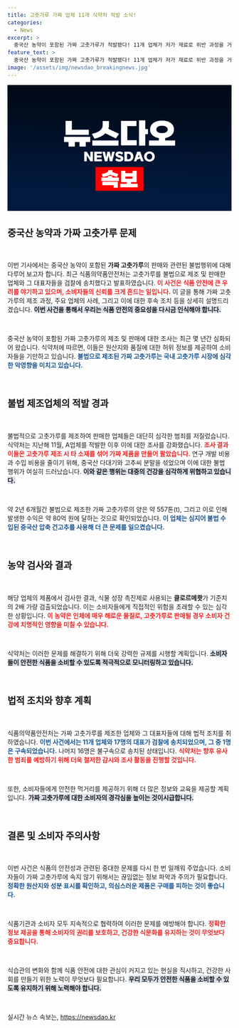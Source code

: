 ```yaml
---
title: 고춧가루 가짜 업체 11개 식약처 적발 소식!
categories:
  - News
excerpt: >
  중국산 농약이 포함된 가짜 고춧가루가 적발됐다! 11개 업체가 저가 재료로 위반 과정을 거쳐 약 80억원 규모의 조작을 벌였고, 허위 표시로 소비자를 속였다. 검찰 송치된 이 사건의 전말은? 클릭해서 확인하세요!
feature_text: >
  중국산 농약이 포함된 가짜 고춧가루가 적발됐다! 11개 업체가 저가 재료로 위반 과정을 거쳐 약 80억원 규모의 조작을 벌였고, 허위 표시로 소비자를 속였다. 검찰 송치된 이 사건의 전말은? 클릭해서 확인하세요!
image: '/assets/img/newsdao_breakingnews.jpg'
---
```


<p><img src="/assets/img/newsdao_breakingnews.jpg" alt="ranknews 속보" /></p>

<h2 data-ke-size="size26">중국산 농약과 가짜 고춧가루 문제</h2>

<p data-ke-size="size16">&nbsp;</p>

<p>이번 기사에서는 중국산 농약이 포함된 <b>가짜 고춧가루</b>의 판매와 관련된 불법행위에 대해 다루어 보고자 합니다. 최근 식품의약품안전처는 고춧가루를 불법으로 제조 및 판매한 업체와 그 대표자들을 검찰에 송치했다고 발표하였습니다. <b><span style="color: #ee2323;">이 사건은 식품 안전에 큰 우려를 야기하고 있으며, 소비자들의 신뢰를 크게 흔드는 일입니다.</span></b> 이 글을 통해 가짜 고춧가루의 제조 과정, 주요 업체의 사례, 그리고 이에 대한 후속 조치 등을 상세히 설명드리겠습니다. <b><span style="background-color: #21538527;">이번 사건을 통해서 우리는 식품 안전의 중요성을 다시금 인식해야 합니다.</span></b> </p>

<p data-ke-size="size16">&nbsp;</p>

<p>중국산 농약이 포함된 가짜 고춧가루의 제조 및 판매에 대한 조사는 최근 몇 년간 심화되어 왔습니다. 식약처에 따르면, 이들은 원산지와 품질에 대한 허위 정보를 제공하여 소비자들을 기만하고 있습니다. <b><span style="color: #1a5490;">불법으로 제조된 가짜 고춧가루는 국내 고춧가루 시장에 심각한 악영향을 미치고 있습니다.</span></b> </p>

<p data-ke-size="size16">&nbsp;</p>

<h2 data-ke-size="size26">불법 제조업체의 적발 경과</h2>

<p data-ke-size="size16">&nbsp;</p>

<p>불법적으로 고춧가루를 제조하여 판매한 업체들은 대단히 심각한 범죄를 저질렀습니다. 식약처는 지난해 11월, A업체를 적발한 이후 이에 대한 조사를 강화했습니다. <b><span style="color: #ee2323;">조사 결과 이들은 고춧가루 제조 시 타 소재를 섞어 가짜 제품을 만들어 팔았습니다.</span></b> 연구 개발 비용과 수입 비용을 줄이기 위해, 중국산 다대기와 고추씨 분말을 섞었으며 이에 대한 불법 행위가 여실히 드러났습니다. <b><span style="background-color: #21538527;">이와 같은 행위는 대중의 건강을 심각하게 위협하고 있습니다.</span></b> </p>

<p data-ke-size="size16">&nbsp;</p>

<p>약 2년 6개월간 불법으로 제조한 가짜 고춧가루의 양은 약 557톤(t), 그리고 이로 인해 발생한 수익은 약 80억 원에 달하는 것으로 확인되었습니다. <b><span style="color: #1a5490;">이 업체는 심지어 불법 수입된 중국산 압축 건고추를 사용해 더 큰 문제를 일으켰습니다.</span></b> </p>

<p data-ke-size="size16">&nbsp;</p>

<h2 data-ke-size="size26">농약 검사와 결과</h2>

<p data-ke-size="size16">&nbsp;</p>

<p>해당 업체의 제품에서 검사한 결과, 식물 성장 촉진제로 사용되는 <b>클로르메쾃</b>가 기준치의 2배 가량 검출되었습니다. 이는 소비자들에게 직접적인 위험을 초래할 수 있는 심각한 상황입니다. <b><span style="color: #ee2323;">이 농약은 인체에 매우 해로운 물질로, 고춧가루로 판매될 경우 소비자 건강에 치명적인 영향을 미칠 수 있습니다.</span></b> </p>

<p data-ke-size="size16">&nbsp;</p>

<p>식약처는 이러한 문제를 해결하기 위해 더욱 강력한 규제를 시행할 계획입니다. <b><span style="background-color: #21538527;">소비자들이 안전한 식품을 소비할 수 있도록 적극적으로 모니터링하고 있습니다.</span></b> </p>

<p data-ke-size="size16">&nbsp;</p>

<h2 data-ke-size="size26">법적 조치와 향후 계획</h2>

<p data-ke-size="size16">&nbsp;</p>

<p>식품의약품안전처는 가짜 고춧가루를 제조한 업체와 그 대표자들에 대해 법적 조치를 취하였습니다. <b><span style="color: #1a5490;">이번 사건에서는 11개 업체와 17명의 대표가 검찰에 송치되었으며, 그 중 1명은 구속되었습니다.</span></b> 나머지 16명은 불구속으로 송치된 상태입니다. <b><span style="color: #ee2323;">식약처는 향후 유사한 범죄를 예방하기 위해 더욱 철저한 감시와 조사 활동을 진행할 것입니다.</span></b> </p>

<p data-ke-size="size16">&nbsp;</p>

<p>또한, 소비자들에게 안전한 먹거리를 제공하기 위해 더 많은 정보와 교육을 제공할 계획입니다. <b><span style="background-color: #21538527;">가짜 고춧가루에 대한 소비자의 경각심을 높이는 것이시급합니다.</span></b> </p>

<p data-ke-size="size16">&nbsp;</p>

<h2 data-ke-size="size26">결론 및 소비자 주의사항</h2>

<p data-ke-size="size16">&nbsp;</p>

<p>이번 사건은 식품의 안전성과 관련된 중대한 문제를 다시 한 번 일깨워 주었습니다. 소비자들이 가짜 고춧가루에 속지 않기 위해서는 끊임없는 정보 파악과 주의가 필요합니다. <b><span style="color: #1a5490;">정확한 원산지와 성분 표시를 확인하고, 의심스러운 제품은 구매를 피하는 것이 좋습니다.</span></b> </p>

<p data-ke-size="size16">&nbsp;</p>

<p>식품기관과 소비자 모두 지속적으로 협력하여 이러한 문제를 예방해야 합니다. <b><span style="color: #ee2323;">정확한 정보 제공을 통해 소비자의 권리를 보호하고, 건강한 식문화를 유지하는 것이 무엇보다 중요합니다.</span></b> </p>

<p data-ke-size="size16">&nbsp;</p>

<p>식습관의 변화와 함께 식품 안전에 대한 관심이 커지고 있는 현실을 직시하고, 건강한 사회를 만들기 위한 노력이 무엇보다 필요합니다. <b><span style="background-color: #21538527;">우리 모두가 안전한 식품을 소비할 수 있도록 유지하기 위해 노력해야 합니다.</span></b> </p>

<p data-ke-size="size16">&nbsp;</p>
실시간 뉴스 속보는, <a href="https://newsdao.kr" rel="dofollow">https://newsdao.kr</a>


